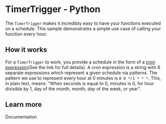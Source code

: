 # TimerTrigger - Python

The `TimerTrigger` makes it incredibly easy to have your functions executed on a schedule. This sample demonstrates a simple use case of calling your function every hour.

## How it works

For a `TimerTrigger` to work, you provide a schedule in the form of a [cron expression](https://en.wikipedia.org/wiki/Cron#CRON_expression)(See the link for full details). A cron expression is a string with 6 separate expressions which represent a given schedule via patterns. The pattern we use to represent every hour at 0 minutes is `0 0 */1 * * *`. This, in plain text, means: "When seconds is equal to 0, minutes is 0, for hour divisible by 1, day of the month, month, day of the week, or year".

## Learn more

<TODO> Documentation
